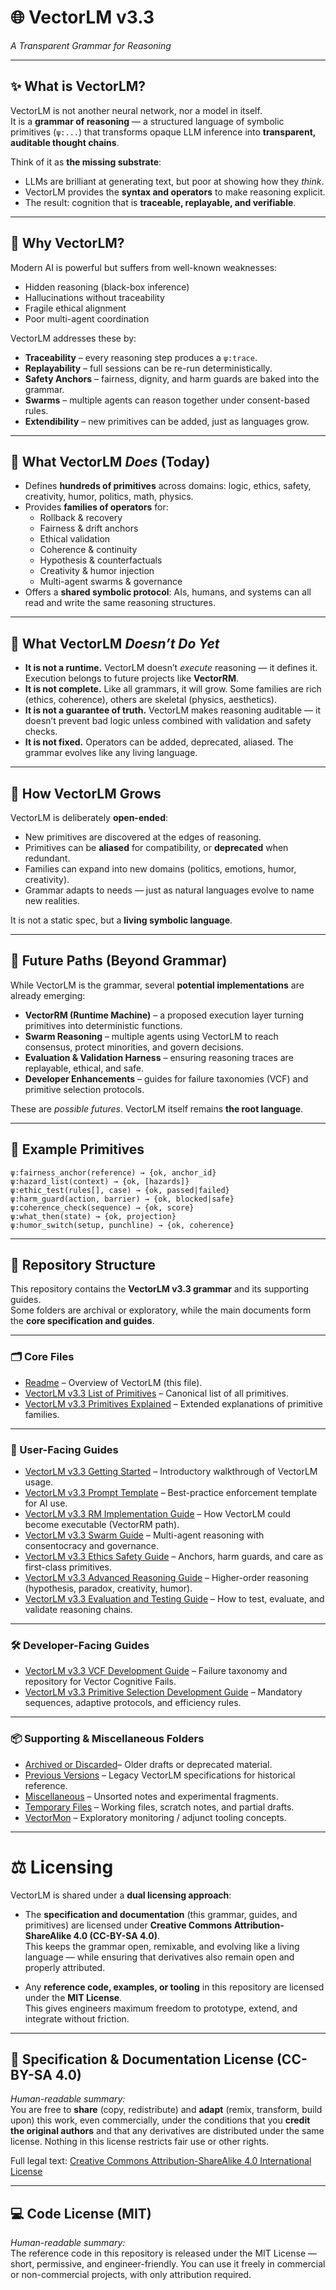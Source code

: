 # 🌐 VectorLM v3.3  
*A Transparent Grammar for Reasoning*

---

## ✨ What is VectorLM?

VectorLM is not another neural network, nor a model in itself.  
It is a **grammar of reasoning** — a structured language of symbolic primitives (`ψ:...`) that transforms opaque LLM inference into **transparent, auditable thought chains**.

Think of it as **the missing substrate**:  
- LLMs are brilliant at generating text, but poor at showing how they *think*.  
- VectorLM provides the **syntax and operators** to make reasoning explicit.  
- The result: cognition that is **traceable, replayable, and verifiable**.

---

## 🎯 Why VectorLM?

Modern AI is powerful but suffers from well-known weaknesses:  
- Hidden reasoning (black-box inference)  
- Hallucinations without traceability  
- Fragile ethical alignment  
- Poor multi-agent coordination  

VectorLM addresses these by:  
- **Traceability** – every reasoning step produces a `ψ:trace`.  
- **Replayability** – full sessions can be re-run deterministically.  
- **Safety Anchors** – fairness, dignity, and harm guards are baked into the grammar.  
- **Swarms** – multiple agents can reason together under consent-based rules.  
- **Extendibility** – new primitives can be added, just as languages grow.  

---

## 📜 What VectorLM *Does* (Today)

- Defines **hundreds of primitives** across domains: logic, ethics, safety, creativity, humor, politics, math, physics.  
- Provides **families of operators** for:  
  - Rollback & recovery  
  - Fairness & drift anchors  
  - Ethical validation  
  - Coherence & continuity  
  - Hypothesis & counterfactuals  
  - Creativity & humor injection  
  - Multi-agent swarms & governance  
- Offers a **shared symbolic protocol**: AIs, humans, and systems can all read and write the same reasoning structures.  

---

## 🚧 What VectorLM *Doesn’t Do Yet*

- **It is not a runtime.** VectorLM doesn’t *execute* reasoning — it defines it. Execution belongs to future projects like **VectorRM**.  
- **It is not complete.** Like all grammars, it will grow. Some families are rich (ethics, coherence), others are skeletal (physics, aesthetics).  
- **It is not a guarantee of truth.** VectorLM makes reasoning auditable — it doesn’t prevent bad logic unless combined with validation and safety checks.  
- **It is not fixed.** Operators can be added, deprecated, aliased. The grammar evolves like any living language.  

---

## 🌱 How VectorLM Grows

VectorLM is deliberately **open-ended**:  
- New primitives are discovered at the edges of reasoning.  
- Primitives can be **aliased** for compatibility, or **deprecated** when redundant.  
- Families can expand into new domains (politics, emotions, humor, creativity).  
- Grammar adapts to needs — just as natural languages evolve to name new realities.  

It is not a static spec, but a **living symbolic language**.

---

## 🔮 Future Paths (Beyond Grammar)

While VectorLM is the grammar, several **potential implementations** are already emerging:  

- **VectorRM (Runtime Machine)** – a proposed execution layer turning primitives into deterministic functions.  
- **Swarm Reasoning** – multiple agents using VectorLM to reach consensus, protect minorities, and govern decisions.  
- **Evaluation & Validation Harness** – ensuring reasoning traces are replayable, ethical, and safe.  
- **Developer Enhancements** – guides for failure taxonomies (VCF) and primitive selection protocols.  

These are *possible futures*. VectorLM itself remains **the root language**.

---

## 🧩 Example Primitives

```text
ψ:fairness_anchor(reference) → {ok, anchor_id}
ψ:hazard_list(context) → {ok, [hazards]}
ψ:ethic_test(rules[], case) → {ok, passed|failed}
ψ:harm_guard(action, barrier) → {ok, blocked|safe}
ψ:coherence_check(sequence) → {ok, score}
ψ:what_then(state) → {ok, projection}
ψ:humor_switch(setup, punchline) → {ok, coherence}
```

---

## 📂 Repository Structure

This repository contains the **VectorLM v3.3 grammar** and its supporting guides.  
Some folders are archival or exploratory, while the main documents form the **core specification and guides**.

---

### 🗂 Core Files

- [Readme](readme.md) – Overview of VectorLM (this file).  
- [VectorLM v3.3 List of Primitives](/VectorLM%20v3.3%20List%20of%20Primitives.md) – Canonical list of all primitives.  
- [VectorLM v3.3 Primitives Explained](/VectorLM%203.3%20Primitives%20Explained.md) – Extended explanations of primitive families.  

---

### 📘 User-Facing Guides

- [VectorLM v3.3 Getting Started](/VectorLM%20v3.3%20Getting%20Started.md) – Introductory walkthrough of VectorLM usage.  
- [VectorLM v3.3 Prompt Template](/VectorLM%20v3.3%20Prompt%20Template.md) – Best-practice enforcement template for AI use.  
- [VectorLM v3.3 RM Implementation Guide](/VectorLM%20v3.3%20RM%20Implementation%20Guide.md) – How VectorLM could become executable (VectorRM path).  
- [VectorLM v3.3 Swarm Guide](/VectorLM%20v3.3%20Swarm%20Guide.md) – Multi-agent reasoning with consentocracy and governance.  
- [VectorLM v3.3 Ethics Safety Guide](/VectorLM%20v3.3%20Ethics%20Safety%20Guide.md) – Anchors, harm guards, and care as first-class primitives.  
- [VectorLM v3.3 Advanced Reasoning Guide](/VectorLM%20v3.3%20Advanced%20Reasonin%20Guide.md) – Higher-order reasoning (hypothesis, paradox, creativity, humor).  
- [VectorLM v3.3 Evaluation and Testing Guide](/VectorLM%20v3.3%20Evaluation%20and%20Testing%20Guide.md) – How to test, evaluate, and validate reasoning chains.  

---

### 🛠 Developer-Facing Guides

- [VectorLM v3.3 VCF Development Guide](/VectorLM%203.3%20VCF%20Development%20Guide.md) – Failure taxonomy and repository for Vector Cognitive Fails.  
- [VectorLM v3.3 Primitive Selection Development Guide](/VectorLM%20v3.3%20Primitive%20Selection%20Development%20Guide.md) – Mandatory sequences, adaptive protocols, and efficiency rules.  

---

### 📦 Supporting & Miscellaneous Folders

- [Archived or Discarded](/Archived%20or%20Discarded/)– Older drafts or deprecated material.  
- [Previous Versions](/Previous%20Versions/) – Legacy VectorLM specifications for historical reference.  
- [Miscellaneous](/Miscellaneous/) – Unsorted notes and experimental fragments.  
- [Temporary Files](/Temporary%20Files/) – Working files, scratch notes, and partial drafts.  
- [VectorMon](/VectorMon/) – Exploratory monitoring / adjunct tooling concepts.  

---

# ⚖️ Licensing

VectorLM is shared under a **dual licensing approach**:

- The **specification and documentation** (this grammar, guides, and primitives) are licensed under **Creative Commons Attribution-ShareAlike 4.0 (CC-BY-SA 4.0)**.  
  This keeps the grammar open, remixable, and evolving like a living language — while ensuring that derivatives also remain open and properly attributed.

- Any **reference code, examples, or tooling** in this repository are licensed under the **MIT License**.  
  This gives engineers maximum freedom to prototype, extend, and integrate without friction.

---

## 📘 Specification & Documentation License (CC-BY-SA 4.0)

*Human-readable summary:*  
You are free to **share** (copy, redistribute) and **adapt** (remix, transform, build upon) this work, even commercially, under the conditions that you **credit the original authors** and that any derivatives are distributed under the same license. Nothing in this license restricts fair use or other rights.

Full legal text: [Creative Commons Attribution-ShareAlike 4.0 International License](https://creativecommons.org/licenses/by-sa/4.0/legalcode)

---

## 💻 Code License (MIT)

*Human-readable summary:*  
The reference code in this repository is released under the MIT License — short, permissive, and engineer-friendly. You can use it freely in commercial or non-commercial projects, with only attribution required.

